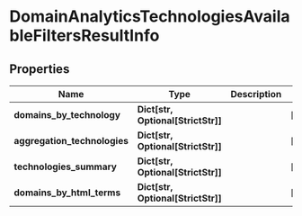 # DomainAnalyticsTechnologiesAvailableFiltersResultInfo


## Properties

| Name | Type | Description | Notes |
|------------ | ------------- | ------------- | -------------|
**domains_by_technology** | **Dict[str, Optional[StrictStr]]** |  |[optional]|
**aggregation_technologies** | **Dict[str, Optional[StrictStr]]** |  |[optional]|
**technologies_summary** | **Dict[str, Optional[StrictStr]]** |  |[optional]|
**domains_by_html_terms** | **Dict[str, Optional[StrictStr]]** |  |[optional]|